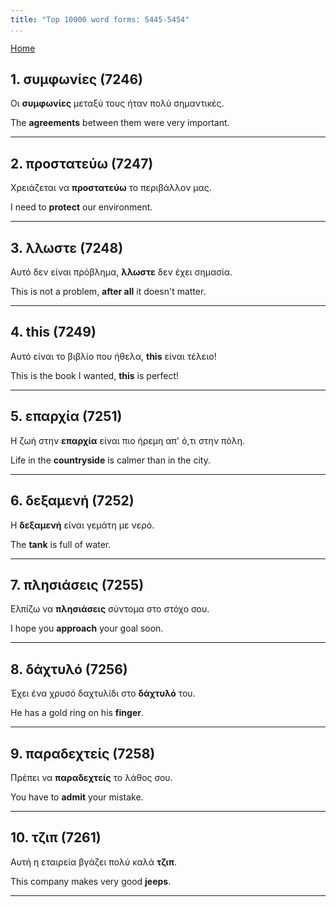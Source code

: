 ```yaml
---
title: "Top 10000 word forms: 5445-5454"
...
```


[Home](./) 

## 1. συμφωνίες (7246)

Οι **συμφωνίες** μεταξύ τους ήταν πολύ σημαντικές.

The **agreements** between them were very important.

---

## 2. προστατεύω (7247)

Χρειάζεται να **προστατεύω** το περιβάλλον μας.

I need to **protect** our environment.

---

## 3. λλωστε (7248)

Αυτό δεν είναι πρόβλημα, **λλωστε** δεν έχει σημασία.  

This is not a problem, **after all** it doesn't matter.

---

## 4. this (7249)

Αυτό είναι το βιβλίο που ήθελα, **this** είναι τέλειο!

This is the book I wanted, **this** is perfect!

---

## 5. επαρχία (7251)

Η ζωή στην **επαρχία** είναι πιο ήρεμη απ' ό,τι στην πόλη.  

Life in the **countryside** is calmer than in the city.

---

## 6. δεξαμενή (7252)

Η **δεξαμενή** είναι γεμάτη με νερό.

The **tank** is full of water.

---

## 7. πλησιάσεις (7255)

Ελπίζω να **πλησιάσεις** σύντομα στο στόχο σου.

I hope you **approach** your goal soon.

---

## 8. δάχτυλό (7256)

Έχει ένα χρυσό δαχτυλίδι στο **δάχτυλό** του.  

He has a gold ring on his **finger**.

---

## 9. παραδεχτείς (7258)

Πρέπει να **παραδεχτείς** το λάθος σου.  

You have to **admit** your mistake.

---

## 10. τζιπ (7261)

Αυτή η εταιρεία βγάζει πολύ καλά **τζιπ**.  

This company makes very good **jeeps**.

---

